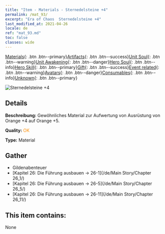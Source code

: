 ```yaml
---
title: "Item - Materials - Sternedelsteine +4"
permalink: /mat_93/
excerpt: "Era of Chaos  Sternedelsteine +4"
last_modified_at: 2021-04-26
locale: de
ref: "mat_93.md"
toc: false
classes: wide
---
```

 [Materials](/ItemsDE/){: .btn .btn--primary}[Artifacts](/ItemsDE/Artifacts/){: .btn .btn--success}[Unit Soul](/ItemsDE/UnitSoul/){: .btn .btn--warning}[Unit Awakening](/ItemsDE/UnitAwakening/){: .btn .btn--danger}[Hero Soul](/ItemsDE/HeroSoul/){: .btn .btn--info}[Hero Skill](/ItemsDE/HeroSkill/){: .btn .btn--primary}[Gift](/ItemsDE/Gift/){: .btn .btn--success}[Event related](/ItemsDE/Events/){: .btn .btn--warning}[Avatars](/ItemsDE/Avatars/){: .btn .btn--danger}[Consumables](/ItemsDE/Consumables/){: .btn .btn--info}[Unknown](/ItemsDE/Unknown/){: .btn .btn--primary}

 ![Sternedelsteine +4](/images/t/i_cailiao_baoshi3.png)

## Details
 **Beschreibung:** Gewöhnliches Material zur Aufwertung von Ausrüstung von Orange +4 auf Orange +5.

 **Quality:** <span style="color: #FF8C00">OK</span>

 **Type:** Material

## Gather

*    Gildenabenteuer 
*    [Kapitel 26: Die Führung ausbauen -> 26-1](/de/Main Story/Chapter 26_1/) 
*    [Kapitel 26: Die Führung ausbauen -> 26-5](/de/Main Story/Chapter 26_5/) 
*    [Kapitel 26: Die Führung ausbauen -> 26-11](/de/Main Story/Chapter 26_11/) 

## This item contains:

  None

